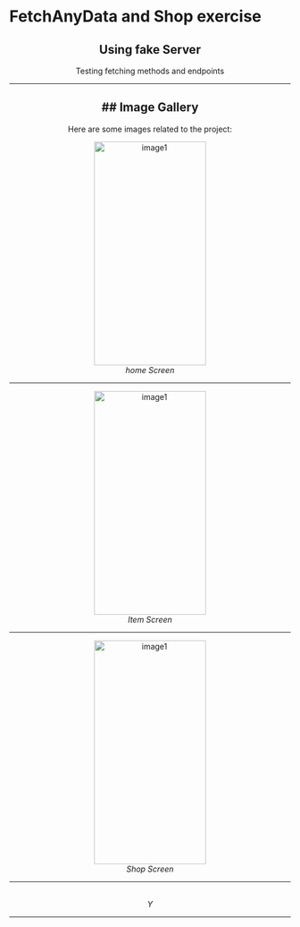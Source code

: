 # FetchAnyData and Shop exercise

<div align="center">
<h2 align="center">Using fake Server</h2>
<p align="center">Testing fetching methods and endpoints</p>

---

<h2 align="center" color="black">## Image Gallery</h2>

<p align="center">Here are some images related to the project:</p>
<p align="center">
   <img alt="image1" src="https://github.com/MichaelXerxes/FetchAnyData/assets/81194285/3f72bde8-1489-4d1c-a1a8-c6b616387765"   width="200" height="400">
 
 
  <br>
  <em>home Screen </em>
</p>

---

<p align="center">
  <img alt="image1" src="https://github.com/MichaelXerxes/FetchAnyData/assets/81194285/3756f9e0-27c9-4308-aea1-5247118dad48"   width="200" height="400">
 
  <br>
  <em>Item Screen</em>
</p>

---

<p align="center">
   <img alt="image1" src="https://github.com/MichaelXerxes/Quizzes/assets/81194285/0b196c03-39b4-4046-b57d-0cd315e90f65"   width="200" height="400">
  <br>
  <em>Shop Screen</em>
</p>

---

<p align="center">
 
  <br>
  <em>Y</em>
</p>

---

</div>

